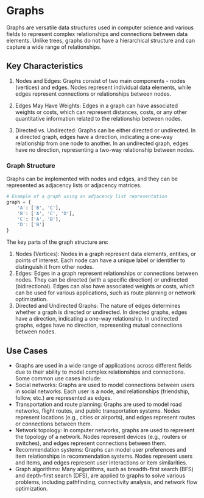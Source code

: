 # Graphs
Graphs are versatile data structures used in computer science and various fields to represent complex relationships and connections between data elements. Unlike trees, graphs do not have a hierarchical structure and can capture a wide range of relationships.

## Key Characteristics
1. Nodes and Edges: Graphs consist of two main components - nodes (vertices) and edges. Nodes represent individual data elements, while edges represent connections or relationships between nodes.

2. Edges May Have Weights: Edges in a graph can have associated weights or costs, which can represent distances, costs, or any other quantitative information related to the relationship between nodes.

3. Directed vs. Undirected: Graphs can be either directed or undirected. In a directed graph, edges have a direction, indicating a one-way relationship from one node to another. In an undirected graph, edges have no direction, representing a two-way relationship between nodes.

### Graph Structure
Graphs can be implemented with nodes and edges, and they can be represented as adjacency lists or adjacency matrices.

```Python
# Example of a graph using an adjacency list representation
graph = {
    'A': ['B', 'C'],
    'B': ['A', 'C', 'D'],
    'C': ['A', 'B'],
    'D': ['B']
}
```

The key parts of the graph structure are:

1. Nodes (Vertices): Nodes in a graph represent data elements, entities, or points of interest. Each node can have a unique label or identifier to distinguish it from other nodes.
2. Edges: Edges in a graph represent relationships or connections between nodes. They can be directed (with a specific direction) or undirected (bidirectional). Edges can also have associated weights or costs, which can be used for various applications, such as route planning or network optimization.
3. Directed and Undirected Graphs: The nature of edges determines whether a graph is directed or undirected. In directed graphs, edges have a direction, indicating a one-way relationship. In undirected graphs, edges have no direction, representing mutual connections between nodes.

## Use Cases
- Graphs are used in a wide range of applications across different fields due to their ability to model complex relationships and connections. Some common use cases include:
- Social networks: Graphs are used to model connections between users in social networks. Each user is a node, and relationships (friendship, follow, etc.) are represented as edges.
- Transportation and route planning: Graphs are used to model road networks, flight routes, and public transportation systems. Nodes represent locations (e.g., cities or airports), and edges represent routes or connections between them.
- Network topology: In computer networks, graphs are used to represent the topology of a network. Nodes represent devices (e.g., routers or switches), and edges represent connections between them.
- Recommendation systems: Graphs can model user preferences and item relationships in recommendation systems. Nodes represent users and items, and edges represent user interactions or item similarities.
- Graph algorithms: Many algorithms, such as breadth-first search (BFS) and depth-first search (DFS), are applied to graphs to solve various problems, including pathfinding, connectivity analysis, and network flow optimization.